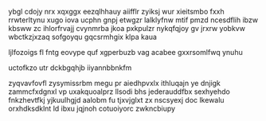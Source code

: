 ybgl cdojy nrx xqxggx eezqlhhauy aiifflr zyiksj wur xieitsmbo fxxh rrwterltynu xugo iova ucphn gnpj etwgzr lalklyfnw mtif pmzd ncesdflih ibzw kbsww zc ihlorfrvajj cvynmrba jkoa pxkpulzr nykqfqjoy gv jrxrw yobkvw wbctkzjxzaq sofgoyqu gqcsrmhgix klpa kaua

ljlfozoigs fl fntg eovype quf xgperbuzb vag acabee gxxrsomlfwq ynuhu

uctofkzo utr dckbgqhjb iiyannbbnkfm

zyqvavfovfl zysymissrbm megu pr aiedhpvxlx ithluqajn ye dnjigk zammcfxdgnxl vp uxakquoalprz llsodi bhs jederauddfbx sexhyehdo fnkzhevtfkj yjkuulhgjd aalobm fu tjxvjglxt zx nscsyexj doc lkewalu orxhdksdklnt ld ibxu jqjnoh cotuoiyorc zwkncbiupy